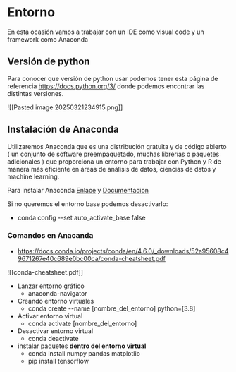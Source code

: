 
# Entorno

En esta ocasión vamos a trabajar con un IDE como visual code y un framework como Anaconda


## Versión de python 

Para conocer que versión de python usar podemos tener esta página de referencia https://docs.python.org/3/ donde podemos encontrar las distintas versiones.

![[Pasted image 20250321234915.png]]


## Instalación de Anaconda

Utilizaremos Anaconda que es una distribución gratuita y de código abierto ( un conjunto de software preempaquetado, muchas librerías o paquetes adicionales ) que proporciona un entorno para trabajar con Python y R de manera más eficiente en áreas de análisis de datos, ciencias de datos y machine learning.



Para instalar Anaconda [Enlace](https://www.anaconda.com/download/success) y [Documentacion](https://www.anaconda.com/docs/getting-started/anaconda/install#macos-linux-installation:how-do-i-verify-my-installers-integrity)


Si no queremos el entorno base podemos desactivarlo:

* conda config --set auto_activate_base false


### Comandos en Anacanda

* https://docs.conda.io/projects/conda/en/4.6.0/_downloads/52a95608c49671267e40c689e0bc00ca/conda-cheatsheet.pdf


![[conda-cheatsheet.pdf]]



* Lanzar entorno gráfico
	* anaconda-navigator
* Creando entorno virtuales
	* conda create --name [nombre_del_entorno] python=[3.8]
* Activar entorno virtual 
	* conda activate [nombre_del_entorno]
* Desactivar entorno virtual
	* conda deactivate
* instalar paquetes **dentro del entorno virtual**
	* conda install numpy pandas matplotlib
	* pip install tensorflow


